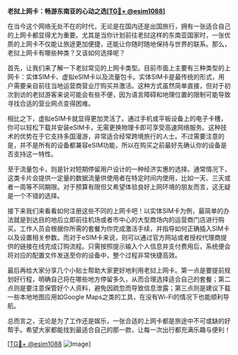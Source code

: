 **老挝上网卡：畅游东南亚的心动之选[[TG💪+ @esim1088](https://t.me/s/esim1088)]**

在当今这个网络无处不在的时代，无论是在国内还是出国旅行，拥有一张适合自己的上网卡都显得尤为重要。尤其是当你计划前往老挝这样的东南亚国家时，一张优质的上网卡不仅能让旅途更加便捷，还能让你随时随地保持与世界的联系。那么，老挝上网卡有哪些种类？又该如何选择呢？

首先，让我们来了解一下老挝常见的上网卡类型。目前市面上主要有三种类型的上网卡：实体SIM卡、虚拟eSIM卡以及流量包卡。实体SIM卡是最传统的形式，用户需要亲自前往当地运营商营业厅购买并激活。这种方式虽然简单直接，但对于初次到访的老挝游客来说可能会有些不便，因为语言障碍和地理位置的限制可能导致寻找合适的营业网点变得困难。

相比之下，虚拟eSIM卡就显得更加灵活了。通过手机或平板设备上的电子卡槽，你可以轻松下载并安装eSIM卡，无需更换物理卡即可享受高速网络服务。这种技术的优势在于它支持多国漫游，非常适合经常跨境旅行的人士。不过需要注意的是，并不是所有的设备都兼容eSIM功能，所以在购买之前最好先确认你的设备是否支持这一特性。

至于流量包卡，则是针对短期停留用户设计的一种经济实惠的选择。通常情况下，这类卡片会提供一定量的数据流量供使用者在特定时间内使用，比如一天、三天或者一周等不同期限。对于预算有限但又希望体验良好上网环境的朋友而言，这无疑是一个不错的选择。

接下来我们来看看如何注册这些不同的上网卡吧！以实体SIM卡为例，最简单的办法就是到达目的地后立即前往机场或者市中心的大型商场内的运营商门店进行购买。工作人员会根据你所需的套餐为你完成激活手续，并指导如何正确插入SIM卡以及设置相关参数。而对于eSIM卡来说，则可以通过官方网站或者授权代理商提供的链接在线完成订购流程。只需按照提示输入个人信息并支付费用后，系统便会将对应的配置文件发送至你的设备中，整个过程非常快捷高效。

最后再给大家分享几个小贴士帮助大家更好地利用老挝上网卡。第一点是要提前规划好行程，明确自己将在哪些地方停留多久，从而合理选择适合自己的套餐；第二点则是要注意保管好个人资料，避免因疏忽而导致信息泄露；第三点则是建议下载一些本地地图应用如Google Maps之类的工具，在没有Wi-Fi的情况下也能顺利导航。

总而言之，无论是为了工作还是娱乐，一张合适的上网卡都是旅途中不可或缺的好帮手。希望大家都能找到最适合自己的那一款，让每一次出行都充满乐趣与便利！

[[TG💪+ @esim1088](https://t.me/s/esim1088) ![Image](https://i.postimg.cc/4NQfJmqS/Snipaste-2025-05-13-00-14-12.png)]